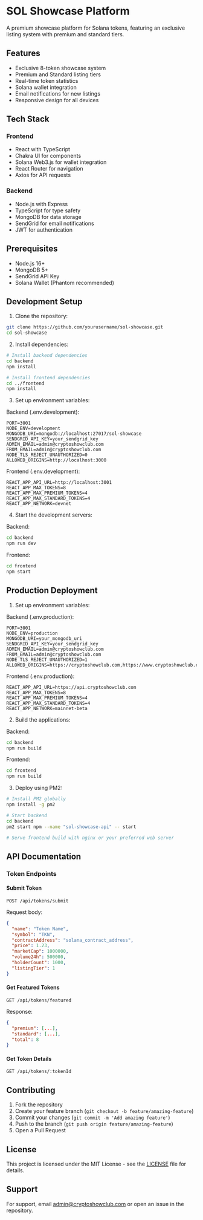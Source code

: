 # SOL Showcase Platform

A premium showcase platform for Solana tokens, featuring an exclusive listing system with premium and standard tiers.

## Features

- Exclusive 8-token showcase system
- Premium and Standard listing tiers
- Real-time token statistics
- Solana wallet integration
- Email notifications for new listings
- Responsive design for all devices

## Tech Stack

### Frontend
- React with TypeScript
- Chakra UI for components
- Solana Web3.js for wallet integration
- React Router for navigation
- Axios for API requests

### Backend
- Node.js with Express
- TypeScript for type safety
- MongoDB for data storage
- SendGrid for email notifications
- JWT for authentication

## Prerequisites

- Node.js 16+
- MongoDB 5+
- SendGrid API Key
- Solana Wallet (Phantom recommended)

## Development Setup

1. Clone the repository:
```bash
git clone https://github.com/yourusername/sol-showcase.git
cd sol-showcase
```

2. Install dependencies:
```bash
# Install backend dependencies
cd backend
npm install

# Install frontend dependencies
cd ../frontend
npm install
```

3. Set up environment variables:

Backend (.env.development):
```env
PORT=3001
NODE_ENV=development
MONGODB_URI=mongodb://localhost:27017/sol-showcase
SENDGRID_API_KEY=your_sendgrid_key
ADMIN_EMAIL=admin@cryptoshowclub.com
FROM_EMAIL=admin@cryptoshowclub.com
NODE_TLS_REJECT_UNAUTHORIZED=0
ALLOWED_ORIGINS=http://localhost:3000
```

Frontend (.env.development):
```env
REACT_APP_API_URL=http://localhost:3001
REACT_APP_MAX_TOKENS=8
REACT_APP_MAX_PREMIUM_TOKENS=4
REACT_APP_MAX_STANDARD_TOKENS=4
REACT_APP_NETWORK=devnet
```

4. Start the development servers:

Backend:
```bash
cd backend
npm run dev
```

Frontend:
```bash
cd frontend
npm start
```

## Production Deployment

1. Set up environment variables:

Backend (.env.production):
```env
PORT=3001
NODE_ENV=production
MONGODB_URI=your_mongodb_uri
SENDGRID_API_KEY=your_sendgrid_key
ADMIN_EMAIL=admin@cryptoshowclub.com
FROM_EMAIL=admin@cryptoshowclub.com
NODE_TLS_REJECT_UNAUTHORIZED=1
ALLOWED_ORIGINS=https://cryptoshowclub.com,https://www.cryptoshowclub.com
```

Frontend (.env.production):
```env
REACT_APP_API_URL=https://api.cryptoshowclub.com
REACT_APP_MAX_TOKENS=8
REACT_APP_MAX_PREMIUM_TOKENS=4
REACT_APP_MAX_STANDARD_TOKENS=4
REACT_APP_NETWORK=mainnet-beta
```

2. Build the applications:

Backend:
```bash
cd backend
npm run build
```

Frontend:
```bash
cd frontend
npm run build
```

3. Deploy using PM2:

```bash
# Install PM2 globally
npm install -g pm2

# Start backend
cd backend
pm2 start npm --name "sol-showcase-api" -- start

# Serve frontend build with nginx or your preferred web server
```

## API Documentation

### Token Endpoints

#### Submit Token
```http
POST /api/tokens/submit
```

Request body:
```json
{
  "name": "Token Name",
  "symbol": "TKN",
  "contractAddress": "solana_contract_address",
  "price": 1.23,
  "marketCap": 1000000,
  "volume24h": 500000,
  "holderCount": 1000,
  "listingTier": 1
}
```

#### Get Featured Tokens
```http
GET /api/tokens/featured
```

Response:
```json
{
  "premium": [...],
  "standard": [...],
  "total": 8
}
```

#### Get Token Details
```http
GET /api/tokens/:tokenId
```

## Contributing

1. Fork the repository
2. Create your feature branch (`git checkout -b feature/amazing-feature`)
3. Commit your changes (`git commit -m 'Add amazing feature'`)
4. Push to the branch (`git push origin feature/amazing-feature`)
5. Open a Pull Request

## License

This project is licensed under the MIT License - see the [LICENSE](LICENSE) file for details.

## Support

For support, email admin@cryptoshowclub.com or open an issue in the repository. 